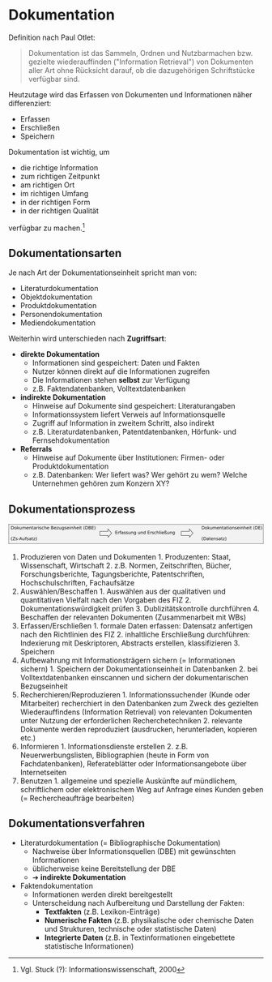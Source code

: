 # Dokumentation 

Definition nach Paul Otlet:
> Dokumentation ist das Sammeln, Ordnen und Nutzbarmachen bzw. gezielte wiederauffinden ("Information Retrieval") von Dokumenten aller Art ohne Rücksicht darauf, ob die dazugehörigen Schriftstücke verfügbar sind. 



Heutzutage wird das Erfassen von Dokumenten und Informationen näher differenziert: 

- Erfassen
- Erschließen 
- Speichern



Dokumentation ist wichtig, um 

- die richtige Information
- zum richtigen Zeitpunkt
- am richtigen Ort
- im richtigen Umfang
- in der richtigen Form
- in der richtigen Qualität

verfügbar zu machen.[^1]


## Dokumentationsarten 

Je nach Art der Dokumentationseinheit spricht man von:

  * Literaturdokumentation
  * Objektdokumentation
  * Produktdokumentation
  * Personendokumentation
  * Mediendokumentation
    

Weiterhin wird unterschieden nach **Zugriffsart**: 

  * **direkte Dokumentation**
    * Informationen sind gespeichert: Daten und Fakten
    * Nutzer können direkt auf die Informationen zugreifen
    * Die Informationen stehen __selbst__ zur Verfügung
    * z.B. Faktendatenbanken, Volltextdatenbanken
  * **indirekte Dokumentation**
    * Hinweise auf Dokumente sind gespeichert: Literaturangaben
    * Informationssystem liefert Verweis auf Informationsquelle
    * Zugriff auf Information in zweitem Schritt, also indirekt
    * z.B. Literaturdatenbanken, Patentdatenbanken, Hörfunk- und Fernsehdokumentation
  * **Referrals**
    * Hinweise auf Dokumente über Institutionen: Firmen- oder Produktdokumentation
    * z.B. Datenbanken: Wer liefert was? Wer gehört zu wem? Welche Unternehmen gehören zum Konzern XY?



## Dokumentationsprozess 

![Schaubild Dokumentationsprouzess](dokumentationsprozess.png)



  1. Produzieren von Daten und Dokumenten
    1. Produzenten: Staat, Wissenschaft, Wirtschaft
    2. z.B. Normen, Zeitschriften, Bücher, Forschungsberichte, Tagungsberichte, Patentschriften, Hochschulschriften, Fachaufsätze
  2. Auswählen/Beschaffen
    1. Auswählen aus der qualitativen und quantitativen Vielfalt nach den Vorgaben des FIZ
    2. Dokumentationswürdigkeit prüfen 
    3. Dublizitätskontrolle durchführen
    4. Beschaffen der relevanten Dokumenten (Zusammenarbeit mit WBs)
  3. Erfassen/Erschließen
    1. formale Daten erfassen: Datensatz anfertigen nach den Richtlinien des FIZ
    2. inhaltliche Erschließung durchführen: Indexierung mit Deskriptoren, Abstracts erstellen, klassifizieren
    3. Speichern
  4. Aufbewahrung mit Informationsträgern sichern (= Informationen sichern)
    1. Speichern der Dokumentationseinheit in Datenbanken
    2. bei Volltextdatenbanken einscannen und sichern der dokumentarischen Bezugseinheit
  5. Recherchieren/Reproduzieren
    1. Informationssuchender (Kunde oder Mitarbeiter) recherchiert in den Datenbanken zum Zweck des gezielten Wiederauffindens (Information Retrieval) von relevanten Dokumenten unter Nutzung der erforderlichen Recherchetechniken
    2. relevante Dokumente werden reproduziert (ausdrucken, herunterladen, kopieren etc.)
  6. Informieren
    1. Informationsdienste erstellen
    2. z.B. Neuerwerbungslisten, Bibliographien (heute in Form von Fachdatenbanken), Referateblätter oder Informationsangebote über Internetseiten
  7. Benutzen
    1. allgemeine und spezielle Auskünfte auf mündlichem, schriftlichem oder elektronischem Weg auf Anfrage eines Kunden geben (= Rechercheaufträge bearbeiten)



## Dokumentationsverfahren 

  * Literaturdokumentation (= Bibliographische Dokumentation)
    * Nachweise über Informationsquellen (DBE) mit gewünschten Informationen
    * üblicherweise keine Bereitstellung der DBE 
    * &#10132; **indirekte Dokumentation**
  * Faktendokumentation
    * Informationen werden direkt bereitgestellt
    * Unterscheidung nach Aufbereitung und Darstellung der Fakten:
      * **Textfakten** (z.B. Lexikon-Einträge)
      * **Numerische Fakten** (z.B. physikalische oder chemische Daten und Strukturen, technische oder statistische Daten)
      * **Integrierte Daten** (z.B. in Textinformationen eingebettete statistische Informationen)



[^1]: Vgl. Stuck (?): Informationswissenschaft, 2000